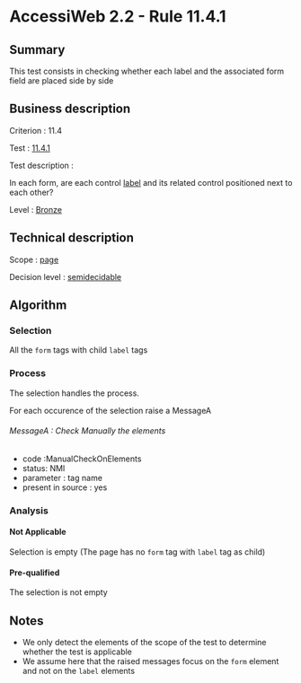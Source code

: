 # AccessiWeb 2.2 - Rule 11.4.1

## Summary

This test consists in checking whether each label and the associated
form field are placed side by side

## Business description

Criterion : 11.4

Test : [11.4.1](http://www.accessiweb.org/index.php/accessiweb-22-english-version.html#test-11-4-1)

Test description :

In each form, are each control
[label](http://www.accessiweb.org/index.php/glossary-76.html#mEtiquette)
and its related control positioned next to each other?

Level : [Bronze](/en/category/rules-design/accessiweb-11/level/bronze)

## Technical description

Scope : [page](/en/category/rules-design/accessiweb-11/scope/page)

Decision level :
[semidecidable](/en/category/rules-design/accessiweb-11/decision-level/semidecidable)

## Algorithm

### Selection

All the `form` tags with child `label` tags

### Process

The selection handles the process.

For each occurence of the selection raise a MessageA

###### MessageA : Check Manually the elements

-   code :ManualCheckOnElements
-   status: NMI
-   parameter : tag name
-   present in source : yes

### Analysis

#### Not Applicable

Selection is empty (The page has no `form` tag with `label` tag as
child)

#### Pre-qualified

The selection is not empty

## Notes

-   We only detect the elements of the scope of the test to determine
    whether the test is applicable
-   We assume here that the raised messages focus on the `form` element
    and not on the `label` elements

